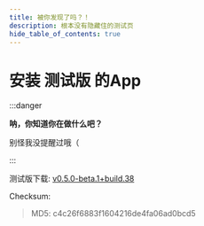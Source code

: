 ```yaml
---
title: 被你发现了吗？！
description: 根本没有隐藏住的测试页
hide_table_of_contents: true
---
```


# 安装 **测试版** 的App

:::danger

**呐，你知道你在做什么吧？**

别怪我没提醒过哦（

:::

测试版下载: [v0.5.0-beta.1+build.38](https://app-dist-1307054264.file.myqcloud.com/artifacts/prescore-app/38/artifacts/release-build-38.apk)

Checksum:

> MD5: c4c26f6883f1604216de4fa06ad0bcd5